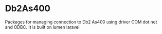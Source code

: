 # Db2As400
Packages for managing connection to Db2 As400 using driver COM dot net and ODBC. It is built on lumen laravel
